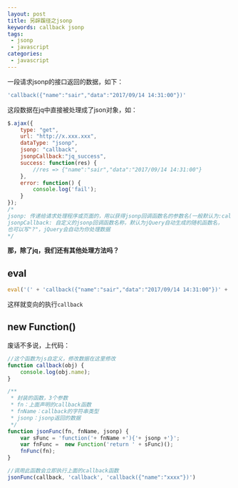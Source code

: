 ```yaml
---
layout: post
title: 另辟蹊径之jsonp
keywords: callback jsonp
tags:
 - jsonp
 - javascript
categories:
 - javascript
---
```


一段请求jsonp的接口返回的数据，如下：

``` js
'callback({"name":"sair","data":"2017/09/14 14:31:00"})'
```

<!-- more -->

这段数据在jq中直接被处理成了json对象，如：

``` js
$.ajax({
    type: "get",
    url: "http://x.xxx.xxx",
    dataType: "jsonp",
    jsonp: "callback",
    jsonpCallback:"jq_success",
    success: function(res) {
        //res => {"name":"sair","data":"2017/09/14 14:31:00"}
    },
    error: function() {
        console.log('fail');
    }
});
/*
jsonp: 传递给请求处理程序或页面的，用以获得jsonp回调函数名的参数名(一般默认为:callback)
jsonpCallback: 自定义的jsonp回调函数名称，默认为jQuery自动生成的随机函数名，
也可以写"?"，jQuery会自动为你处理数据
*/
```

**那，除了jq，我们还有其他处理方法吗？**

## eval

``` js
eval('(' + 'callback({"name":"sair","data":"2017/09/14 14:31:00"})' + ')');
```

这样就变向的执行`callback`

## new Function()

废话不多说，上代码：

``` js
//这个函数为js自定义，修改数据在这里修改
function callback(obj) {
    console.log(obj.name);
}

/**
 * 封装的函数，3个参数
 * fn：上面声明的callback函数
 * fnName：callback的字符串类型
 * jsonp：jsonp返回的数据
 */
function jsonFunc(fn, fnName, jsonp) {
    var sFunc = 'function('+ fnName +'){'+ jsonp +'}';
    var fnFunc =  new Function('return ' + sFunc)();
    fnFunc(fn);
}

//调用此函数会立即执行上面的callback函数
jsonFunc(callback, 'callback', 'callback({"name":"xxxx"})')
```

